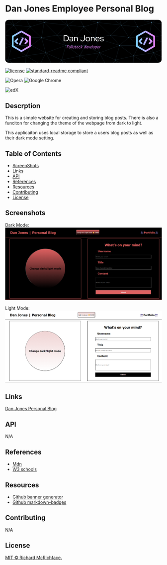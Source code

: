 # Dan Jones Employee Personal Blog

![banner](./assets/images/github-header-image.png)

[![license](https://img.shields.io/github/license/:user/:djinjones.svg)](LICENSE)
[![standard-readme compliant](https://img.shields.io/badge/readme%20style-standard-brightgreen.svg?style=flat-square)](https://github.com/RichardLitt/standard-readme)

![Opera](https://img.shields.io/badge/Opera-FF1B2D?style=for-the-badge&logo=Opera&logoColor=white)
![Google Chrome](https://img.shields.io/badge/Google%20Chrome-4285F4?style=for-the-badge&logo=GoogleChrome&logoColor=white)

![edX](https://img.shields.io/badge/edX-%2302262B.svg?style=for-the-badge&logo=edX&logoColor=white)

## Descrption

This is a simple website for creating and storing blog posts. There is also a funciton for changing the theme of the webpage from dark to light. 

This applicaiton uses local storage to store a users blog posts as well as their dark mode setting.

## Table of Contents

- [ScreenShots](#screenshots)
- [Links](#links)
- [API](#api)
- [References](#references)
- [Resources](#resources)
- [Contributing](#contributing)
- [License](#license)


## Screenshots
Dark Mode:
![DarkMode](./assets/images/darkmodeblog.png)

Light Mode:
![LightMode](./assets/images/lightmodeblog.png)

## Links

[Dan Jones Personal Blog](https://djinjones.github.io/Dan-Jones-Personal-Blog/)

## API

N/A

## References

- [Mdn](https://developer.mozilla.org/en-US/)
- [W3 schools](https://www.w3schools.com)

## Resources

- [Github banner generator](https://leviarista.github.io/github-profile-header-generator/)
- [Github markdown-badges](https://ileriayo.github.io/markdown-badges/)

## Contributing

N/A


## License

[MIT © Richard McRichface.](../LICENSE)
